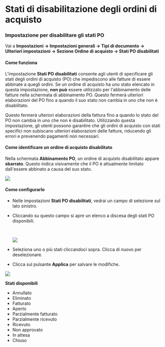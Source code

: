 # Stati di disabilitazione degli ordini di acquisto

### **Impostazione per disabilitare gli stati PO**

Vai a **Impostazioni → Impostazioni generali → Tipi di documento → Ulteriori impostazioni → Sezione Ordine di acquisto → Stati PO disabilitati**

#### **Come funziona**

L'impostazione **Stati PO disabilitati** consente agli utenti di specificare gli stati degli ordini di acquisto (PO) che impediscono alle fatture di essere abbinate a quegli ordini. Se un ordine di acquisto ha uno stato elencato in questa impostazione, **non può** essere utilizzato per l'abbinamento delle fatture nella schermata di abbinamento PO. Questo fermerà ulteriori elaborazioni del PO fino a quando il suo stato non cambia in uno che non è disabilitato.

Questo fermerà ulteriori elaborazioni della fattura fino a quando lo stato del PO non cambia in uno che non è disabilitato. Utilizzando questa impostazione, gli utenti possono garantire che gli ordini di acquisto con stati specifici non subiscano ulteriori elaborazioni delle fatture, riducendo gli errori e prevenendo pagamenti non necessari.

#### **Come identificare un ordine di acquisto disabilitato**

Nella schermata **Abbinamento PO**, un ordine di acquisto disabilitato appare **sbarrato**. Questo indica visivamente che il PO è attualmente limitato dall'essere abbinato a causa del suo stato.​

![](https://files.gitbook.com/v0/b/gitbook-x-prod.appspot.com/o/spaces%2FT2n2w4uDCJvv7CJ5zrdk%2Fuploads%2FDbA2CsBn6twgp5BrSvgV%2Fimage.png?alt=media\&token=211bd6a2-4136-4ea0-85cf-e17f428fa0da)

#### **Come configurarlo**

* Nelle impostazioni **Stati PO disabilitati**, vedrai un campo di selezione sul lato sinistro.
*   Cliccando su questo campo si apre un elenco a discesa degli stati PO disponibili.

    ​

    ![](https://files.gitbook.com/v0/b/gitbook-x-prod.appspot.com/o/spaces%2FT2n2w4uDCJvv7CJ5zrdk%2Fuploads%2FgvmAKBrVLXhDwKe7RIBe%2Fimage.png?alt=media\&token=0f98186b-3f50-483c-8465-a75972e9386a)
* Seleziona uno o più stati cliccandoci sopra. Clicca di nuovo per deselezionare.
* Clicca sul pulsante **Applica** per salvare le modifiche.

![](https://files.gitbook.com/v0/b/gitbook-x-prod.appspot.com/o/spaces%2FT2n2w4uDCJvv7CJ5zrdk%2Fuploads%2F5FCyl2giTsZeu8487ai9%2Fimage.png?alt=media\&token=5e7c0ee4-1629-44e0-a4c5-056d7efa320f)

**Stati disponibili**

* Annullato
* Eliminato
* Fatturato
* Aperto
* Parzialmente fatturato
* Parzialmente ricevuto
* Ricevuto
* Non approvato
* In attesa
* Chiuso
